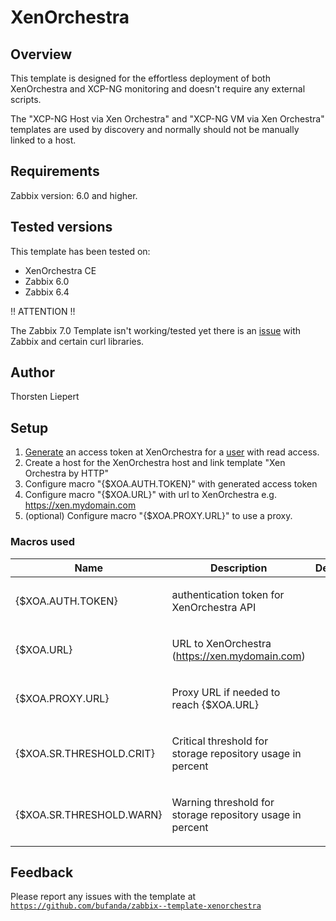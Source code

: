 
# XenOrchestra

## Overview

This template is designed for the effortless deployment of both XenOrchestra and XCP-NG monitoring and doesn't require any external scripts.

The "XCP-NG Host via Xen Orchestra" and "XCP-NG VM via Xen Orchestra" templates are used by discovery and normally should not be manually linked to a host.

## Requirements

Zabbix version: 6.0 and higher.

## Tested versions

This template has been tested on:
- XenOrchestra CE
- Zabbix 6.0
- Zabbix 6.4

!! ATTENTION !!

The Zabbix 7.0 Template isn't working/tested yet there is an [issue](https://support.zabbix.com/browse/ZBX-24926) with Zabbix and certain curl libraries.

## Author

Thorsten Liepert

## Setup

1. [Generate](https://docs.xcp-ng.org/management/manage-at-scale/xo-api/#authentication) an access token at XenOrchestra for a [user](https://xen-orchestra.com/docs/users.html) with read access.
2. Create a host for the XenOrchestra host and link template "Xen Orchestra by HTTP"
3. Configure macro "{$XOA.AUTH.TOKEN}" with generated access token
4. Configure macro "{$XOA.URL}" with url to XenOrchestra e.g. https://xen.mydomain.com
5. (optional) Configure macro "{$XOA.PROXY.URL}" to use a proxy.

### Macros used

|Name|Description|Default|
|----|-----------|-------|
|{$XOA.AUTH.TOKEN}|<p>authentication token for XenOrchestra API</p>||
|{$XOA.URL}|<p>URL to XenOrchestra (https://xen.mydomain.com)</p>||
|{$XOA.PROXY.URL}|<p>Proxy URL if needed to reach {$XOA.URL}</p>||
|{$XOA.SR.THRESHOLD.CRIT}|<p>Critical threshold for storage repository usage in percent</p>||
|{$XOA.SR.THRESHOLD.WARN}|<p>Warning threshold for storage repository usage in percent</p>||

## Feedback

Please report any issues with the template at [`https://github.com/bufanda/zabbix--template-xenorchestra`](https://github.com/bufanda/zabbix--template-xenorchestra)
